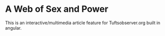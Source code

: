 # A Web of Sex and Power
This is an interactive/multimedia article feature for Tuftsobserver.org built in angular. 